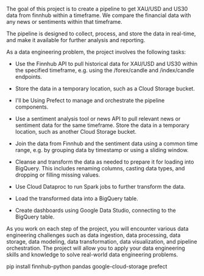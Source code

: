 The goal of this project is to create a pipeline to get XAU/USD and US30 data from finnhub within a timeframe.
We compare the financial data with any news or sentiments within that timeframe.

The pipeline is designed to collect, process, and store the data in real-time, and make it available for further analysis and reporting.

As a data engineering problem, the project involves the following tasks:

- Use the Finnhub API to pull historical data for XAU/USD and US30 within the specified timeframe, e.g. using the /forex/candle and /index/candle endpoints.

- Store the data in a temporary location, such as a Cloud Storage bucket.
- I'll be Using Prefect to manage and orchestrate the pipeline components.

- Use a sentiment analysis tool or news API to pull relevant news or sentiment data for the same timeframe. Store the data in a temporary location, such as another Cloud Storage bucket.

- Join the data from Finnhub and the sentiment data using a common time range, e.g. by grouping data by timestamp or using a sliding window.

- Cleanse and transform the data as needed to prepare it for loading into BigQuery. This includes renaming columns, casting data types, and dropping or filling missing values.

- Use Cloud Dataproc to run Spark jobs to further transform the data.

- Load the transformed data into a BigQuery table.
- Create dashboards using Google Data Studio, connecting to the BigQuery table.



As you work on each step of the project, you will encounter various data engineering challenges such as data ingestion, data processing, data storage, data modeling, data transformation, data visualization, and pipeline orchestration. The project will allow you to apply your data engineering skills and knowledge to solve real-world data engineering problems.

pip install finnhub-python pandas google-cloud-storage prefect
